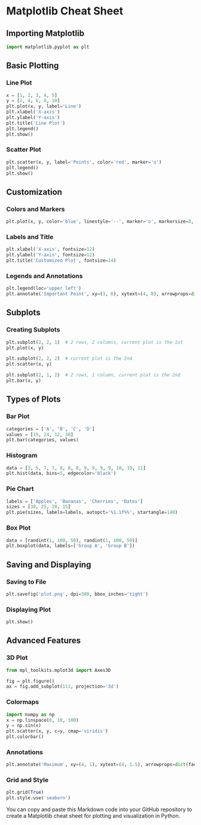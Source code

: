 # Matplotlib Cheat Sheet

## Importing Matplotlib

```python
import matplotlib.pyplot as plt
```

## Basic Plotting

### Line Plot

```python
x = [1, 2, 3, 4, 5]
y = [2, 4, 6, 8, 10]
plt.plot(x, y, label='Line')
plt.xlabel('X-axis')
plt.ylabel('Y-axis')
plt.title('Line Plot')
plt.legend()
plt.show()
```

### Scatter Plot

```python
plt.scatter(x, y, label='Points', color='red', marker='o')
plt.legend()
plt.show()
```

## Customization

### Colors and Markers

```python
plt.plot(x, y, color='blue', linestyle='--', marker='o', markersize=8, label='Customized Line')
```

### Labels and Title

```python
plt.xlabel('X-axis', fontsize=12)
plt.ylabel('Y-axis', fontsize=12)
plt.title('Customized Plot', fontsize=14)
```

### Legends and Annotations

```python
plt.legend(loc='upper left')
plt.annotate('Important Point', xy=(3, 6), xytext=(4, 8), arrowprops=dict(facecolor='black', shrink=0.05))
```

## Subplots

### Creating Subplots

```python
plt.subplot(2, 2, 1)  # 2 rows, 2 columns, current plot is the 1st
plt.plot(x, y)

plt.subplot(2, 2, 2)  # current plot is the 2nd
plt.scatter(x, y)

plt.subplot(2, 1, 2)  # 2 rows, 1 column, current plot is the 2nd
plt.bar(x, y)
```

## Types of Plots

### Bar Plot

```python
categories = ['A', 'B', 'C', 'D']
values = [15, 24, 12, 30]
plt.bar(categories, values)
```

### Histogram

```python
data = [3, 5, 7, 7, 8, 8, 8, 9, 9, 9, 9, 10, 10, 11]
plt.hist(data, bins=5, edgecolor='black')
```

### Pie Chart

```python
labels = ['Apples', 'Bananas', 'Cherries', 'Dates']
sizes = [30, 25, 20, 15]
plt.pie(sizes, labels=labels, autopct='%1.1f%%', startangle=140)
```

### Box Plot

```python
data = [randint(1, 100, 50), randint(1, 100, 50)]
plt.boxplot(data, labels=['Group A', 'Group B'])
```

## Saving and Displaying

### Saving to File

```python
plt.savefig('plot.png', dpi=300, bbox_inches='tight')
```

### Displaying Plot

```python
plt.show()
```

## Advanced Features

### 3D Plot

```python
from mpl_toolkits.mplot3d import Axes3D

fig = plt.figure()
ax = fig.add_subplot(111, projection='3d')
```

### Colormaps

```python
import numpy as np
x = np.linspace(0, 10, 100)
y = np.sin(x)
plt.scatter(x, y, c=y, cmap='viridis')
plt.colorbar()
```

### Annotations

```python
plt.annotate('Maximum', xy=(4, 1), xytext=(4, 1.5), arrowprops=dict(facecolor='black', shrink=0.05))
```

### Grid and Style

```python
plt.grid(True)
plt.style.use('seaborn')
```

You can copy and paste this Markdown code into your GitHub repository to create a Matplotlib cheat sheet for plotting and visualization in Python.
